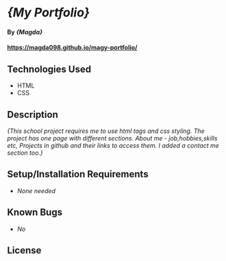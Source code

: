 # _{My Portfolio}_

#### By _**{Magda}**_

#### https://magda098.github.io/magy-portfolio/

## Technologies Used

* HTML
* CSS


## Description

_{This school project requires me to use html tags and css styling. The project has one page with different sections. About me - job,hobbies,skills etc, Projects in github and their links to access them. I added a contact me section too.}_

## Setup/Installation Requirements

* _None needed_



## Known Bugs

* _No_


## License
